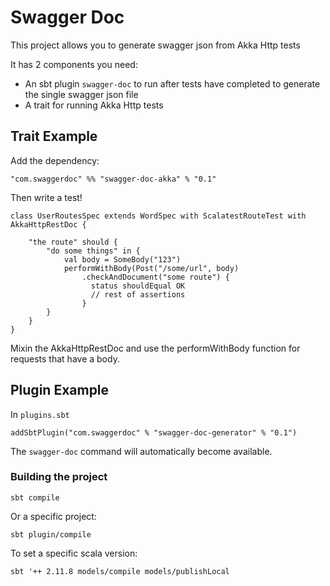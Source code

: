 Swagger Doc
========

This project allows you to generate swagger json from Akka Http tests

It has 2 components you need:

* An sbt plugin `swagger-doc` to run after tests have completed to generate the single swagger json file
* A trait for running Akka Http tests

## Trait Example

Add the dependency:

`"com.swaggerdoc" %% "swagger-doc-akka" % "0.1"`

Then write a test!

```
class UserRoutesSpec extends WordSpec with ScalatestRouteTest with AkkaHttpRestDoc {

    "the route" should {
        "do some things" in {
            val body = SomeBody("123")
            performWithBody(Post("/some/url", body)
                .checkAndDocument("some route") {
                  status shouldEqual OK
                  // rest of assertions
                }
        }
    }
}
```

Mixin the AkkaHttpRestDoc and use the performWithBody function for requests that have a body.

## Plugin Example

In `plugins.sbt`

`addSbtPlugin("com.swaggerdoc" % "swagger-doc-generator" % "0.1")`

The `swagger-doc` command will automatically become available.

### Building the project

`sbt compile`

Or a specific project:

`sbt plugin/compile`

To set a specific scala version:

`sbt '++ 2.11.8 models/compile models/publishLocal`

